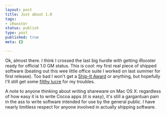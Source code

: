 ```yaml
--- 
layout: post
title: Just about 1.0
tags: 
- iRooster
status: publish
type: post
published: true
meta: {}

---
```

Ok, almost there. I think I crossed the last big hurdle with getting iRooster ready for official 1.0 GM status. This is cool: my first real piece of shipped software (beating out this wee little office suite I worked on last summer for first release). Too bad I won't get a <a href="http://www.amazon.com/exec/obidos/tg/detail/-/0060987049/">Ship-It Award</a> or anything, but hopefully I'll still get some <a href="http://apple.slashdot.org/comments.pl?sid=74053&cid=6652688">filthy lucre</a> for my troubles.

A note to anyone thinking about writing shareware on Mac OS X: regardless of how easy it is to write Cocoa apps (it is easy), it's still a gargantuan pain in the ass to write software intended for use by the general public. I have nearly limitless respect for anyone involved in actually shipping software.
